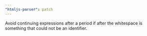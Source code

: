 ```yaml
---
"htmljs-parser": patch
---
```


Avoid continuing expressions after a period if after the whitespace is something that could not be an identifier.
